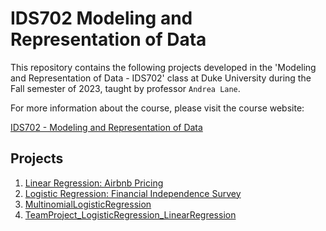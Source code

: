 # IDS702 Modeling and Representation of Data

This repository contains the following projects developed in the 'Modeling and Representation of Data - IDS702' class at Duke University during the Fall semester of 2023, taught by professor `Andrea Lane`.

For more information about the course, please visit the course website:

[IDS702 - Modeling and Representation of Data](https://anlane611.github.io/ids702-fall23/)


## Projects
1. [Linear Regression: Airbnb Pricing](https://github.com/BarbaraPFloresRios/IDS702_ModelingAndRepresentationOfData/tree/main/20231001_LinearRegression)
2. [Logistic Regression: Financial Independence Survey](https://github.com/BarbaraPFloresRios/IDS702_ModelingAndRepresentationOfData/tree/main/20231019_LogisticRegression)
3. [MultinomialLogisticRegression](https://github.com/BarbaraPFloresRios/IDS702_ModelingAndRepresentationOfData/tree/main/20231117_MultinomialLogisticRegression)
4. [TeamProject_LogisticRegression_LinearRegression](https://github.com/BarbaraPFloresRios/IDS702_ModelingAndRepresentationOfData/tree/main/20231201_TeamProject_LogisticRegression_LinearRegression)
